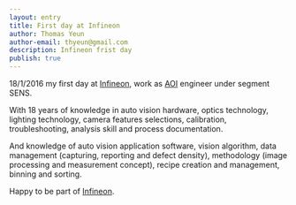 ```yaml
---
layout: entry
title: First day at Infineon
author: Thomas Yeun
author-email: thyeun@gmail.com
description: Infineon frist day
publish: true
---
```



18/1/2016 my first day at [Infineon], work as [AOI] engineer under segment SENS. 

With 18 years of knowledge in auto vision hardware, optics technology, lighting technology, camera features selections, calibration, troubleshooting, analysis skill and process documentation. 

And knowledge of auto vision application software, vision algorithm, data management (capturing, reporting and defect density), methodology (image processing and measurement concept), recipe creation and management, binning and sorting. 

Happy to be part of [Infineon].

[Infineon]: http://www.infineon.com/
[AOI]: https://en.wikipedia.org/wiki/Automated_optical_inspection





